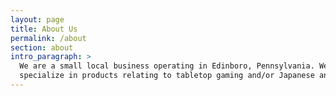 ```yaml
---
layout: page
title: About Us
permalink: /about
section: about
intro_paragraph: >
  We are a small local business operating in Edinboro, Pennsylvania. We
  specialize in products relating to tabletop gaming and/or Japanese animation.
---
```

